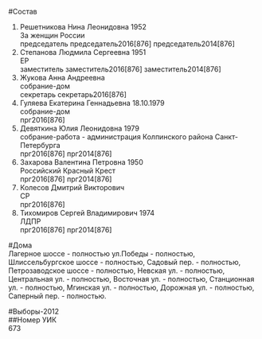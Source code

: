 #Состав  
1. Решетникова Нина Леонидовна 1952  
    За женщин России  
    председатель председатель2016[876] председатель2014[876]  
2. Степанова Людмила Сергеевна 1951  
    ЕР  
    заместитель заместитель2016[876] заместитель2014[876]  
3. Жукова Анна Андреевна  
    собрание-дом  
    секретарь секретарь2016[876]  
4. Гуляева Екатерина Геннадьевна 18.10.1979  
    собрание-дом  
    прг2016[876]  
5. Девяткина Юлия Леонидовна 1979  
    собрание-работа - администрация Колпинского района Санкт-Петербурга  
    прг2016[876] прг2014[876]  
6. Захарова Валентина Петровна 1950  
    Российский Красный Крест  
    прг2016[876] прг2014[876]  
7. Колесов Дмитрий Викторович  
    СР  
    прг2016[876]  
8. Тихомиров Сергей Владимирович 1974  
    ЛДПР  
    прг2016[876] прг2014[876]  
  
#Дома  
Лагерное шоссе - полностью ул.Победы - полностью, Шлиссельбургское шоссе - полностью, Садовый пер. - полностью, Петрозаводское шоссе - полностью, Невская ул. - полностью, Центральная ул. - полностью, Восточная ул. - полностью, Станционная ул. - полностью, Мгинская ул. - полностью, Дорожная ул. - полностью, Саперный пер. - полностью.  
  
#Выборы-2012  
##Номер УИК  
673  
